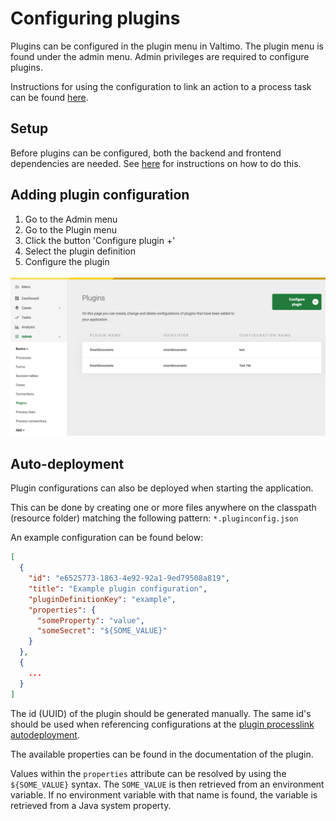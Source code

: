 # Configuring plugins

Plugins can be configured in the plugin menu in Valtimo. The plugin menu is found under the admin menu. Admin privileges are required to configure plugins.

Instructions for using the configuration to link an action to a process task can be found [here](../process-link/create-process-link.md).

## Setup

Before plugins can be configured, both the backend and frontend dependencies are needed. See [here](../../nog-een-plek-geven/modules/core/plugin.md) for instructions on how to do this.

## Adding plugin configuration

1. Go to the Admin menu
2. Go to the Plugin menu
3. Click the button 'Configure plugin +'
4. Select the plugin definition
5. Configure the plugin

![Configuring a plugin](../../using-valtimo/plugin/img/configure-plugin.png)

## Auto-deployment

Plugin configurations can also be deployed when starting the application.

This can be done by creating one or more files anywhere on the classpath (resource folder) matching the following pattern: `*.pluginconfig.json`

An example configuration can be found below:

```json
[
  {
    "id": "e6525773-1863-4e92-92a1-9ed79508a819",
    "title": "Example plugin configuration",
    "pluginDefinitionKey": "example",
    "properties": {
      "someProperty": "value",
      "someSecret": "${SOME_VALUE}"
    }
  },
  {
    ...
  }
]
```

The id (UUID) of the plugin should be generated manually. The same id's should be used when referencing configurations at the [plugin processlink autodeployment](../process-link/create-process-link.md#configuration-by-autodeployment).

The available properties can be found in the documentation of the plugin.

Values within the `properties` attribute can be resolved by using the `${SOME_VALUE}` syntax. The `SOME_VALUE` is then retrieved from an environment variable. If no environment variable with that name is found, the variable is retrieved from a Java system property.
